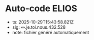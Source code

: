 # Auto-code ELIOS
- ts: 2025-10-29T15:43:58.821Z
- sig: ∞.je.toi.nous.432.528
- note: fichier généré automatiquement